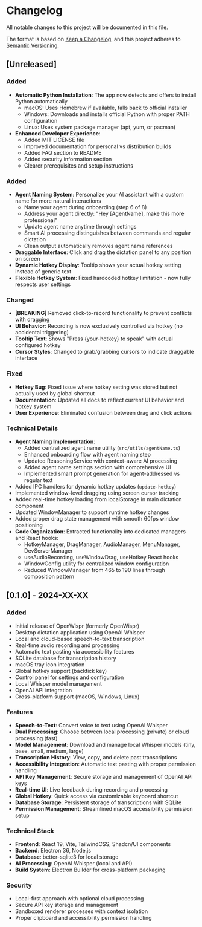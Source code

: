 # Changelog

All notable changes to this project will be documented in this file.

The format is based on [Keep a Changelog](https://keepachangelog.com/en/1.0.0/),
and this project adheres to [Semantic Versioning](https://semver.org/spec/v2.0.0.html).

## [Unreleased]

### Added
- **Automatic Python Installation**: The app now detects and offers to install Python automatically
  - macOS: Uses Homebrew if available, falls back to official installer
  - Windows: Downloads and installs official Python with proper PATH configuration
  - Linux: Uses system package manager (apt, yum, or pacman)
- **Enhanced Developer Experience**: 
  - Added MIT LICENSE file
  - Improved documentation for personal vs distribution builds
  - Added FAQ section to README
  - Added security information section
  - Clearer prerequisites and setup instructions

### Added
- **Agent Naming System**: Personalize your AI assistant with a custom name for more natural interactions
  - Name your agent during onboarding (step 6 of 8)
  - Address your agent directly: "Hey [AgentName], make this more professional"
  - Update agent name anytime through settings
  - Smart AI processing distinguishes between commands and regular dictation
  - Clean output automatically removes agent name references
- **Draggable Interface**: Click and drag the dictation panel to any position on screen
- **Dynamic Hotkey Display**: Tooltip shows your actual hotkey setting instead of generic text
- **Flexible Hotkey System**: Fixed hardcoded hotkey limitation - now fully respects user settings

### Changed
- **[BREAKING]** Removed click-to-record functionality to prevent conflicts with dragging
- **UI Behavior**: Recording is now exclusively controlled via hotkey (no accidental triggering)
- **Tooltip Text**: Shows "Press {your-hotkey} to speak" with actual configured hotkey
- **Cursor Styles**: Changed to grab/grabbing cursors to indicate draggable interface

### Fixed
- **Hotkey Bug**: Fixed issue where hotkey setting was stored but not actually used by global shortcut
- **Documentation**: Updated all docs to reflect current UI behavior and hotkey system
- **User Experience**: Eliminated confusion between drag and click actions

### Technical Details
- **Agent Naming Implementation**:
  - Added centralized agent name utility (`src/utils/agentName.ts`)
  - Enhanced onboarding flow with agent naming step
  - Updated ReasoningService with context-aware AI processing
  - Added agent name settings section with comprehensive UI
  - Implemented smart prompt generation for agent-addressed vs regular text
- Added IPC handlers for dynamic hotkey updates (`update-hotkey`)
- Implemented window-level dragging using screen cursor tracking
- Added real-time hotkey loading from localStorage in main dictation component
- Updated WindowManager to support runtime hotkey changes
- Added proper drag state management with smooth 60fps window positioning
- **Code Organization**: Extracted functionality into dedicated managers and React hooks:
  - HotkeyManager, DragManager, AudioManager, MenuManager, DevServerManager
  - useAudioRecording, useWindowDrag, useHotkey React hooks
  - WindowConfig utility for centralized window configuration
  - Reduced WindowManager from 465 to 190 lines through composition pattern

## [0.1.0] - 2024-XX-XX

### Added
- Initial release of OpenWispr (formerly OpenWispr)
- Desktop dictation application using OpenAI Whisper
- Local and cloud-based speech-to-text transcription
- Real-time audio recording and processing
- Automatic text pasting via accessibility features
- SQLite database for transcription history
- macOS tray icon integration
- Global hotkey support (backtick key)
- Control panel for settings and configuration
- Local Whisper model management
- OpenAI API integration
- Cross-platform support (macOS, Windows, Linux)

### Features
- **Speech-to-Text**: Convert voice to text using OpenAI Whisper
- **Dual Processing**: Choose between local processing (private) or cloud processing (fast)
- **Model Management**: Download and manage local Whisper models (tiny, base, small, medium, large)
- **Transcription History**: View, copy, and delete past transcriptions
- **Accessibility Integration**: Automatic text pasting with proper permission handling
- **API Key Management**: Secure storage and management of OpenAI API keys
- **Real-time UI**: Live feedback during recording and processing
- **Global Hotkey**: Quick access via customizable keyboard shortcut
- **Database Storage**: Persistent storage of transcriptions with SQLite
- **Permission Management**: Streamlined macOS accessibility permission setup

### Technical Stack
- **Frontend**: React 19, Vite, TailwindCSS, Shadcn/UI components
- **Backend**: Electron 36, Node.js
- **Database**: better-sqlite3 for local storage
- **AI Processing**: OpenAI Whisper (local and API)
- **Build System**: Electron Builder for cross-platform packaging

### Security
- Local-first approach with optional cloud processing
- Secure API key storage and management
- Sandboxed renderer processes with context isolation
- Proper clipboard and accessibility permission handling
